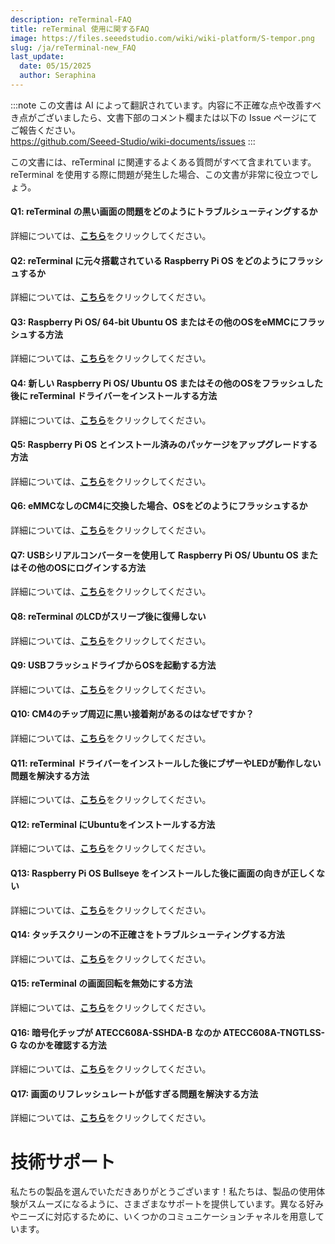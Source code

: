 ```yaml
---
description: reTerminal-FAQ
title: reTerminal 使用に関するFAQ
image: https://files.seeedstudio.com/wiki/wiki-platform/S-tempor.png
slug: /ja/reTerminal-new_FAQ
last_update:
  date: 05/15/2025
  author: Seraphina
---
```

:::note
この文書は AI によって翻訳されています。内容に不正確な点や改善すべき点がございましたら、文書下部のコメント欄または以下の Issue ページにてご報告ください。  
https://github.com/Seeed-Studio/wiki-documents/issues
:::

<!-- # reTerminal 使用に関するFAQ -->

この文書には、reTerminal に関連するよくある質問がすべて含まれています。reTerminal を使用する際に問題が発生した場合、この文書が非常に役立つでしょう。

#### Q1: reTerminal の黒い画面の問題をどのようにトラブルシューティングするか

詳細については、[**こちら**](/ja/reterminal_black_screen)をクリックしてください。

#### Q2: reTerminal に元々搭載されている Raspberry Pi OS をどのようにフラッシュするか

詳細については、[**こちら**](/ja/reterminal_black_screen/#flash-raspberry-pi-os-which-is-originally-shipped-with-reterminal)をクリックしてください。

#### Q3: Raspberry Pi OS/ 64-bit Ubuntu OS またはその他のOSをeMMCにフラッシュする方法

詳細については、[**こちら**](/ja/flash_different_os_to_emmc)をクリックしてください。

#### Q4: 新しい Raspberry Pi OS/ Ubuntu OS またはその他のOSをフラッシュした後に reTerminal ドライバーをインストールする方法

詳細については、[**こちら**](/ja/reterminal_black_screen/#install-reterminal-drivers-after-flashing-new-raspberry-pi-os-ubuntu-os-or-other-os)をクリックしてください。

#### Q5: Raspberry Pi OS とインストール済みのパッケージをアップグレードする方法

詳細については、[**こちら**](/ja/upgrade-rpiOS_installed-packages)をクリックしてください。

#### Q6: eMMCなしのCM4に交換した場合、OSをどのようにフラッシュするか

詳細については、[**こちら**](/ja/flashing_os_on_non-eMMC_CM4_replacement)をクリックしてください。

#### Q7: USBシリアルコンバーターを使用して Raspberry Pi OS/ Ubuntu OS またはその他のOSにログインする方法

詳細については、[**こちら**](/ja/Logging_in_OS_using_USB_to_serial_converter)をクリックしてください。

#### Q8: reTerminal のLCDがスリープ後に復帰しない

詳細については、[**こちら**](/ja/Wakeup_reTerminal_LCD_after_sleep)をクリックしてください。

#### Q9: USBフラッシュドライブからOSを起動する方法

詳細については、[**こちら**](/ja/Boot_OS_from_USB_flash_drive)をクリックしてください。

#### Q10: CM4のチップ周辺に黒い接着剤があるのはなぜですか？

詳細については、[**こちら**](/ja/black_glue_around_CM4)をクリックしてください。

#### Q11: reTerminal ドライバーをインストールした後にブザーやLEDが動作しない問題を解決する方法

詳細については、[**こちら**](/ja/buzzer-leds-not-work_by_drivers)をクリックしてください。

#### Q12: reTerminal にUbuntuをインストールする方法

詳細については、[**こちら**](/ja/install-ubuntu-on-reterminal)をクリックしてください。

#### Q13: Raspberry Pi OS Bullseye をインストールした後に画面の向きが正しくない

詳細については、[**こちら**](/ja/Incorrect_screen_orientation_on_RPiOS_Bullseye)をクリックしてください。

#### Q14: タッチスクリーンの不正確さをトラブルシューティングする方法

詳細については、[**こちら**](/ja/troubleshooting-touch-screen-inaccuracy)をクリックしてください。

#### Q15: reTerminal の画面回転を無効にする方法

詳細については、[**こちら**](/ja/disable_screen_rotation_on_reTerminal)をクリックしてください。

#### Q16: 暗号化チップが ATECC608A-SSHDA-B なのか ATECC608A-TNGTLSS-G なのかを確認する方法

詳細については、[**こちら**](/ja/check_Encryption_Chip)をクリックしてください。

#### Q17: 画面のリフレッシュレートが低すぎる問題を解決する方法

詳細については、[**こちら**](/ja/screen_refresh_rate_low)をクリックしてください。

# 技術サポート

私たちの製品を選んでいただきありがとうございます！私たちは、製品の使用体験がスムーズになるように、さまざまなサポートを提供しています。異なる好みやニーズに対応するために、いくつかのコミュニケーションチャネルを用意しています。

<div class="button_tech_support_container">
<a href="https://forum.seeedstudio.com/" class="button_forum"></a>
<a href="https://www.seeedstudio.com/contacts" class="button_email"></a>
</div>

<div class="button_tech_support_container">
<a href="https://discord.gg/eWkprNDMU7" class="button_discord"></a>
<a href="https://github.com/Seeed-Studio/wiki-documents/discussions/69" class="button_discussion"></a>
</div>